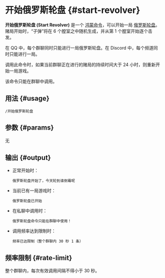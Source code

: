 # 开始俄罗斯轮盘 {#start-revolver}

**开始俄罗斯轮盘 (Start Revolver)** 是一个 [鸿蒙命令](/harmony/)，可以开始一局 [俄罗斯轮盘](/harmony/revolver/)。赌局开始时，“子弹”将在 6 个膛室之中随机生成，并从第 1 个膛室开始逐个击发。

在 QQ 中，每个群聊同时只能进行一局俄罗斯轮盘。在 Discord 中，每个频道同时只能进行一局。

调用此命令时，如果当前群聊正在进行的赌局的持续时间大于 24 小时，则重新开始一局游戏。

该命令只能在群聊中调用。

## 用法 {#usage}

```
/开始俄罗斯轮盘
```

## 参数 {#params}

无

## 输出 {#output}

* 正常开始时：

  ```
  俄罗斯轮盘开始了，今天轮到谁倒霉呢
  ```

* 当前已有一局游戏时：

    ```
  俄罗斯轮盘已开始
  ```

* 在私聊中调用时：

    ```
  俄罗斯轮盘命令只能在群聊中使用！
  ```

* 调用频率达到限制时：

    ```
  频率已达限制（整个群聊内 30 秒 1 条）
  ```

## 频率限制 {#rate-limit}

整个群聊内，每次有效调用间隔不得小于 30 秒。